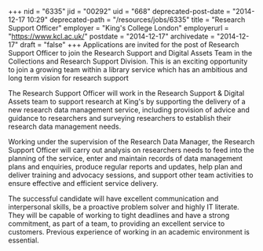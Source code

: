 +++
nid = "6335"
jid = "00292"
uid = "668"
deprecated-post-date = "2014-12-17 10:29"
deprecated-path = "/resources/jobs/6335"
title = "Research Support Officer"
employer = "King's College London"
employerurl = "https://www.kcl.ac.uk/"
postdate = "2014-12-17"
archivedate = "2014-12-17"
draft = "false"
+++
Applications are invited for the post of Research Support Officer to
join the Research Support and Digital Assets Team in the Collections and
Research Support Division. This is an exciting opportunity to join a
growing team within a library service which has an ambitious and long
term vision for research support

The Research Support Officer will work in the Research Support & Digital
Assets team to support research at King's by supporting the delivery of
a new research data management service, including provision of advice
and guidance to researchers and surveying researchers to establish their
research data management needs.

Working under the supervision of the Research Data Manager, the Research
Support Officer will carry out analysis on researchers needs to feed
into the planning of the service, enter and maintain records of data
management plans and enquiries, produce regular reports and updates,
help plan and deliver training and advocacy sessions, and support other
team activities to ensure effective and efficient service delivery.
  
The successful candidate will have excellent communication and
interpersonal skills, be a proactive problem solver and highly IT
literate. They will be capable of working to tight deadlines and have a
strong commitment, as part of a team, to providing an excellent service
to customers. Previous experience of working in an academic environment
is essential.
